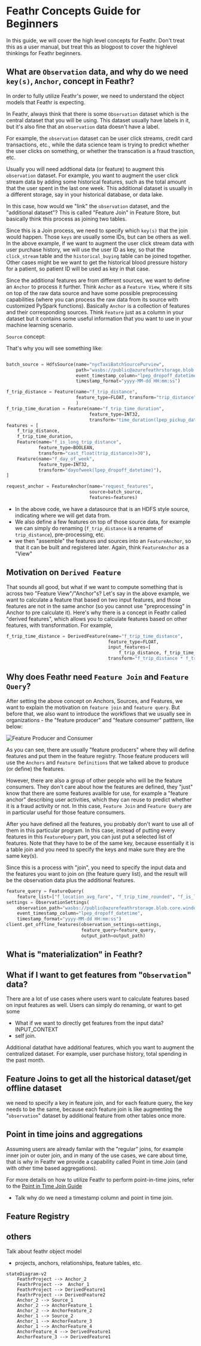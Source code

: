 # Feathr Concepts Guide for Beginners

In this guide, we will cover the high level concepts for Feathr. Don't treat this as a user manual, but treat this as blogpost to cover the highlevel thinkings for Feathr beginners.

## What are `Observation` data, and why do we need `key(s)`, `Anchor`, concept in Feathr?

In order to fully utilize Feathr's power, we need to understand the object models that Feathr is expecting. 

In Feathr, always think that there is some `Observation` dataset which is the central dataset that you will be using. This dataset usually have labels in it, but it's also fine that an `observation` data doesn't have a label.

For example, the `observation` dataset can be user click streams, credit card transactions, etc., while the data science team is trying to predict whether the user clicks on something, or whether the transcation is a fraud trasction, etc.

Usually you will need addtional data (or feature) to augment this `observation` dataset. For example, you want to augment the user click stream data by adding some historical features, such as the total amount that the user spent in the last one week. This additional dataset is usually in a different storage, say in your historical database, or data lake.

In this case, how would we "link" the `observation` dataset, and the "additional dataset"? This is called "Feature Join" in Feature Store, but basically think this process as joining two tables.

Since this is a Join process, we need to specify which `key(s)` that the join would happen. Those `keys` are usually some IDs, but can be others as well. In the above example, if we want to augment the user click stream data with user purchase history, we will use the user ID as key, so that the `click_stream` table and the `historical_buying` table can be joined together. Other cases might be we want to get the historical blood pressure history for a patient, so patient ID will be used as key in that case.

Since the additional features are from different sources, we want to define an `Anchor` to process it further. Think `Anchor` as a `Feature View`, where it sits on top of the raw data source and have some possible preprocessing capabilities (where you can process the raw data from its source with customized PySpark functions). Basically `Anchor` is a collection of features and their corresponding sources. Think `Feature` just as a column in your dataset but it contains some useful information that you want to use in your machine learning scenario.

`Source` concept:

That's why you will see something like:

```python

batch_source = HdfsSource(name="nycTaxiBatchSourcePurview",
                          path="wasbs://public@azurefeathrstorage.blob.core.windows.net/sample_data/feathr_delta_table",
                          event_timestamp_column="lpep_dropoff_datetime",
                          timestamp_format="yyyy-MM-dd HH:mm:ss")

f_trip_distance = Feature(name="f_trip_distance",
                          feature_type=FLOAT, transform="trip_distance", 
                          )
f_trip_time_duration = Feature(name="f_trip_time_duration",
                               feature_type=INT32,
                               transform="time_duration(lpep_pickup_datetime, lpep_dropoff_datetime, 'minutes')")
features = [
    f_trip_distance,
    f_trip_time_duration,
    Feature(name="f_is_long_trip_distance",
            feature_type=BOOLEAN,
            transform="cast_float(trip_distance)>30"),
    Feature(name="f_day_of_week",
            feature_type=INT32,
            transform="dayofweek(lpep_dropoff_datetime)"),
]

request_anchor = FeatureAnchor(name="request_features",
                               source=batch_source,
                               features=features)
```

- In the above code, we have a datasource that is an HDFS style source, indicating where we will get data from. 
- We also define a few features on top of those source data, for example we can simply do renaming (`f_trip_distance` is a rename of `trip_distance`), pre-processing, etc. 
- we then "assemble" the features and sources into an `FeatureAnchor`, so that it can be built and registered later. Again, think `FeatureAnchor` as a "View"


## Motivation on `Derived Feature`

That sounds all good, but what if we want to compute something that is across two "Feature View"/"Anchor"s? Let's say in the above example, we want to calculate a feature that based on two input features, and those features are not in the same anchor (so you cannot use "preprocessing" in Anchor to pre calculate it). Here's why there is a concept in Feathr called "derived features", which allows you to calculate features based on other features, with transformation. For example, 

```python
f_trip_time_distance = DerivedFeature(name="f_trip_time_distance",
                                      feature_type=FLOAT,
                                      input_features=[
                                          f_trip_distance, f_trip_time_duration],
                                      transform="f_trip_distance * f_trip_time_duration")
```

## Why does Feathr need `Feature Join` and `Feature Query`?

After setting the above concept on Anchors, Sources, and Features, we want to explain the motivation on `feature join` and `feature query`. But before that, we also want to introduce the workflows that we usually see in organizations - the "feature producer" and "feature consumer" patttern, like below:

![Feature Producer and Consumer](../images/feature_store_producer_consumer.png)

As you can see, there are usually "feature producers" where they will define features and put them in the feature registry. Those feature producers will use the `Anchors` and `Feature Definitions` that we talked above to produce (or define) the features.

However, there are also a group of other people who will be the feature consumers. They don't care about how the features are defined, they "just" know that there are some features availble for use, for example a "feature anchor" describing user activities, which they can reuse to predict whether it is a fraud activity or not. In this case, `Feature Join` and `Feature Query` are in particular useful for those feature consumers.

After you have defined all the features, you probably don't want to use all of them in this particular program. In this case, instead of putting every features in this `FeatureQuery` part, you can just put a selected list of features. Note that they have to be of the same key, because essentially it is a table join and you need to specify the keys and make sure they are the same key(s).

Since this is a process with "join", you need to specify the input data and the features you want to join on (the feature query list), and the result will be the observation data plus the additional features.

```python
feature_query = FeatureQuery(
    feature_list=["f_location_avg_fare", "f_trip_time_rounded", "f_is_long_trip_distance"], key=location_id)
settings = ObservationSettings(
    observation_path="wasbs://public@azurefeathrstorage.blob.core.windows.net/sample_data/green_tripdata_2020-04.csv",
    event_timestamp_column="lpep_dropoff_datetime",
    timestamp_format="yyyy-MM-dd HH:mm:ss")
client.get_offline_features(observation_settings=settings,
                            feature_query=feature_query,
                            output_path=output_path)
```


## What is "materialization" in Feathr?
## What if I want to get features from "`Observation`" data?

There are a lot of use cases where users want to calculate features based on input features as well. Users can simply do renaming, or want to get some 


- What if we want to directly get features from the input data? INPUT_CONTEXT
- self join.



Additional datathat have additional features, which you want to augment the centralized dataset. For example, user purchase history, total spending in the past month.

## Feature Joins to get all the historical dataset/get offline dataset

we need to specify a key in feature join, and for each feature query, the key needs to be the same, because each feature join is like augmenting the "`observation`" dataset by additional feature from other tables once more.


## Point in time joins and aggregations

Assuming users are already familar with the "regular" joins, for example inner join or outer join, and in many of the use cases, we care about time, that is why in Feathr we provide a capability called Point in time Join (and with other time based aggregations).

For more details on how to utilize Feathr to perform point-in-time joins, refer to the [Point in Time Join Guide](../concepts/point-in-time-join.md)
- Talk why do we need a timestamp column and point in time join.

## Feature Registry



## others

Talk about feathr object model

- projects, anchors, relationships, feature tables, etc.


```mermaid
stateDiagram-v2
    FeathrProject --> Anchor_2
    FeathrProject -->  Anchor_1
    FeathrProject --> DerivedFeature1
    FeathrProject --> DerivedFeature2
    Anchor_2 --> Source_1
    Anchor_2 --> AnchorFeature_1
    Anchor_2 --> AnchorFeature_2
    Anchor_1 --> Source_2
    Anchor_1 --> AnchorFeature_3
    Anchor_1 --> AnchorFeature_4
    AnchorFeature_4 --> DerivedFeature1
    AnchorFeature_3 --> DerivedFeature1    
```